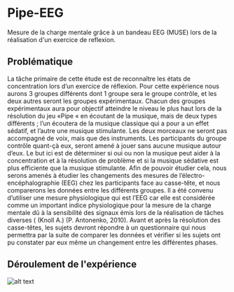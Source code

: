 # Pipe-EEG
Mesure de la charge mentale grâce à un bandeau EEG (MUSE) lors de la réalisation d'un exercice de reflexion.

## Problématique
La tâche primaire de cette étude est de reconnaître les états de concentration lors d’un exercice de réflexion. Pour cette expérience nous aurons 3 groupes différents dont 1 groupe sera le groupe contrôle, et les deux autres seront les groupes expérimentaux. Chacun des groupes expérimentaux aura pour objectif atteindre le niveau le plus haut lors de la résolution du jeu «Pipe «  en écoutant de la musique, mais de deux types différents ; l’un écoutera de la musique classique qui a pour a un effet sédatif, et l’autre une musique stimulante. Les deux morceaux ne seront pas accompagné de voix, mais que des instruments. Les participants du groupe contrôle quant-çà eux, seront amené à jouer sans aucune musique autour d’eux. 
Le but ici est de déterminer si oui ou non la musique peut aider à la concentration et à la résolution de problème et si la musique sédative est plus efficiente que la musique stimulante. Afin de pouvoir étudier cela, nous serons amenés à étudier les changements  des mesures de l’électro-encéphalographie (EEG) chez les participants face au casse-tête, et nous comparerons les données entre les différents groupes. Il a été convenu d’utiliser une mesure physiologique qui est l’EEG car elle est considérée comme un important indice physiologique pour la mesure de la charge mentale dû à la sensibilité des signaux émis lors de la réalisation de tâches diverses ( (Knoll A.) (P. Antonenko, 2010).
Avant et après la résolution des casse-têtes, les sujets devront répondre à un questionnaire qui nous permettra par la suite de comparer  les données et vérifier si les sujets ont pu constater par eux même un changement entre les différentes phases.


## Déroulement de l'expérience
![alt text](https://github.com/izouhri/Pipe_EEG/Deroulement_diagram.png "Déroulement de l'expérience")
